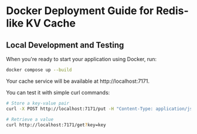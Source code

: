 # Docker Deployment Guide for Redis-like KV Cache

## Local Development and Testing

When you're ready to start your application using Docker, run:
```bash
docker compose up --build
```

Your cache service will be available at http://localhost:7171.

You can test it with simple curl commands:

```bash
# Store a key-value pair
curl -X POST http://localhost:7171/put -H "Content-Type: application/json" -d '{"key": "key", "value": "value"}'

# Retrieve a value
curl http://localhost:7171/get?key=key
```